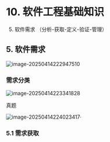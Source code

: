 # 10. 软件工程基础知识

5. 软件需求 （分析-获取-定义-验证-管理）



## 5. 软件需求

![image-20250414222947510](/Users/wplay/2025/senior_software_infra_docs/文老师/基础/assets//image-20250414222947510.png)



### 需求分类

![image-20250414223341828](/Users/wplay/2025/senior_software_infra_docs/文老师/基础/assets//image-20250414223341828.png)



真题

![image-20250414224023417](/Users/wplay/2025/senior_software_infra_docs/文老师/基础/assets//image-20250414224023417.png)·



### 5.1 需求获取

